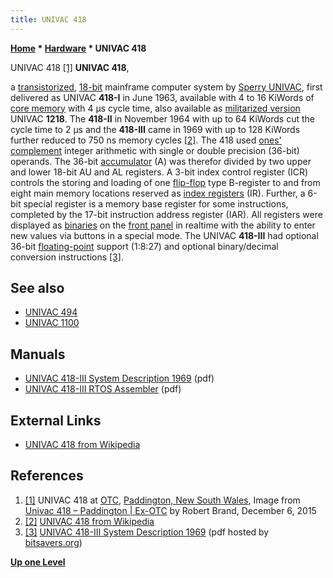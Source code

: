 ```yaml
---
title: UNIVAC 418
---
```

**[Home](Home "Home") \* [Hardware](Hardware "Hardware") \* UNIVAC 418**



 [](https://zerogees.wordpress.com/2015/12/06/univac-418-paddington/univac-418/) UNIVAC 418 <a id="cite-note-1" href="#cite-ref-1">[1]</a> 
**UNIVAC 418**,   

a [transistorized](https://en.wikipedia.org/wiki/Transistor_computer), [18-bit](https://en.wikipedia.org/wiki/18-bit) mainframe computer system by [Sperry UNIVAC](https://en.wikipedia.org/wiki/UNIVAC), first delivered as UNIVAC **418-I** in June 1963, available with 4 to 16 KiWords of [core memory](Memory#Core "Memory") with 4 μs cycle time, also available as [militarized version](https://en.wikipedia.org/wiki/Military_computers) UNIVAC **1218**. The **418-II** in November 1964 with up to 64 KiWords cut the cycle time to 2 μs and the **418-III** came in 1969 with up to 128 KiWords further reduced to 750 ns memory cycles <a id="cite-note-2" href="#cite-ref-2">[2]</a>. The 418 used [ones' complement](https://en.wikipedia.org/wiki/Ones%27_complement) integer arithmetic with single or double precision (36-bit) operands. The 36-bit [accumulator](https://en.wikipedia.org/wiki/Accumulator_(computing)) (A) was therefor divided by two upper and lower 18-bit AU and AL registers. A 3-bit index control register (ICR) controls the storing and loading of one [flip-flop](Memory#FlipFlop "Memory") type B-register to and from eight main memory locations reserved as [index registers](https://en.wikipedia.org/wiki/Index_register) (IR). Further, a 6-bit special register is a memory base register for some instructions, completed by the 17-bit instruction address register (IAR). All registers were displayed as [binaries](https://en.wikipedia.org/wiki/Binary_number) on the [front panel](https://en.wikipedia.org/wiki/Front_panel) in realtime with the ability to enter new values via buttons in a special mode. The UNIVAC **418-III** had optional 36-bit [floating-point](https://en.wikipedia.org/wiki/Floating_point) support (1:8:27) and optional binary/decimal conversion instructions <a id="cite-note-3" href="#cite-ref-3">[3]</a>. 



## See also


* [UNIVAC 494](UNIVAC_494 "UNIVAC 494")
* [UNIVAC 1100](UNIVAC_1100 "UNIVAC 1100")


## Manuals


* [UNIVAC 418-III System Description 1969](http://bitsavers.trailing-edge.com/pdf/univac/418/UP-7576_418-IIIsys_1969.pdf) (pdf)
* [UNIVAC 418-III RTOS Assembler](http://bitsavers.trailing-edge.com/pdf/univac/418/UP-7599r1_rtosAssemb_Jul70.pdf) (pdf)


## External Links


* [UNIVAC 418 from Wikipedia](https://en.wikipedia.org/wiki/UNIVAC_418)


## References


1. <a id="cite-ref-1" href="#cite-note-1">[1]</a> UNIVAC 418 at [OTC](https://en.wikipedia.org/wiki/Overseas_Telecommunications_Commission), [Paddington, New South Wales](https://en.wikipedia.org/wiki/Paddington,_New_South_Wales), Image from [Univac 418 – Paddington | Ex-OTC](https://zerogees.wordpress.com/2015/12/06/univac-418-paddington/) by Robert Brand, December 6, 2015
2. <a id="cite-ref-2" href="#cite-note-2">[2]</a> [UNIVAC 418 from Wikipedia](https://en.wikipedia.org/wiki/UNIVAC_418)
3. <a id="cite-ref-3" href="#cite-note-3">[3]</a> [UNIVAC 418-III System Description 1969](http://bitsavers.trailing-edge.com/pdf/univac/418/UP-7576_418-IIIsys_1969.pdf) (pdf hosted by [bitsavers.org](http://bitsavers.informatik.uni-stuttgart.de/))

**[Up one Level](Hardware "Hardware")**







 
